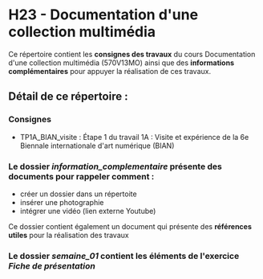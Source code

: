 # H23 - Documentation d'une collection multimédia

Ce répertoire contient les **consignes des travaux** du cours Documentation d'une collection multimédia (570V13MO) ainsi que des **informations complémentaires** pour appuyer la réalisation de ces travaux.

## Détail de ce répertoire :

### Consignes

- TP1A_BIAN_visite : Étape 1 du travail 1A : Visite et expérience de la 6e Biennale internationale d'art numérique (BIAN)

### Le dossier *information_complementaire* présente des documents pour rappeler comment :
- créer un dossier dans un répertoite
- insérer une photographie 
- intégrer une vidéo (lien externe Youtube)

Ce dossier contient également un document qui présente des **références utiles** pour la réalisation des travaux

### Le dossier *semaine_01* contient les éléments de l'exercice *Fiche de présentation*
